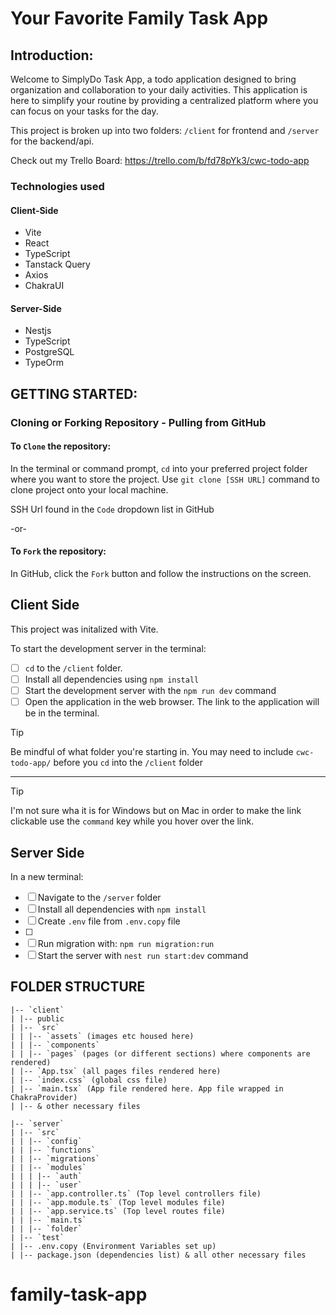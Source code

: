 # Your Favorite Family Task App

## Introduction:

Welcome to SimplyDo Task App, a todo application designed to bring organization and collaboration to your daily activities. This application is here to simplify your routine by providing a centralized platform where you can focus on your tasks for the day.

This project is broken up into two folders: `/client` for frontend and `/server` for the backend/api.

Check out my Trello Board:
https://trello.com/b/fd78pYk3/cwc-todo-app

### Technologies used

#### Client-Side

- Vite
- React
- TypeScript
- Tanstack Query
- Axios
- ChakraUI

#### Server-Side

- Nestjs
- TypeScript
- PostgreSQL
- TypeOrm

## GETTING STARTED:

### Cloning or Forking Repository - Pulling from GitHub

#### To `Clone` the repository:

In the terminal or command prompt, `cd` into your preferred project folder where you want to store the project. Use `git clone [SSH URL]` command to clone project onto your local machine.

SSH Url found in the `Code` dropdown list in GitHub

-or-

#### To `Fork` the repository:

In GitHub, click the `Fork` button and follow the instructions on the screen.

## Client Side

This project was initalized with Vite.

To start the development server in the terminal:

- [ ] `cd` to the `/client` folder.
- [ ] Install all dependencies using `npm install`
- [ ] Start the development server with the `npm run dev` command
- [ ] Open the application in the web browser. The link to the application will be in the terminal.

> [!TIP]
> Be mindful of what folder you're starting in. You may need to include `cwc-todo-app/` before you `cd` into the `/client` folder

---

> [!TIP]
> I'm not sure wha it is for Windows but on Mac in order to make the link clickable use the `command` key while you hover over the link.

## Server Side

In a new terminal:

- [ ] Navigate to the `/server` folder
- [ ] Install all dependencies with `npm install`
- [ ] Create `.env` file from `.env.copy` file
- [ ]
- [ ] Run migration with: `npm run migration:run`
- [ ] Start the server with `nest run start:dev` command

## FOLDER STRUCTURE

```
|-- `client`
| |-- public
| |-- `src`
| | |-- `assets` (images etc housed here)
| | |-- `components`
| | |-- `pages` (pages (or different sections) where components are rendered)
| |-- `App.tsx` (all pages files rendered here)
| |-- `index.css` (global css file)
| |-- `main.tsx` (App file rendered here. App file wrapped in ChakraProvider)
| |-- & other necessary files

|-- `server`
| |-- `src`
| | |-- `config`
| | |-- `functions`
| | |-- `migrations`
| | |-- `modules`
| | | |-- `auth`
| | | |-- `user`
| | |-- `app.controller.ts` (Top level controllers file)
| | |-- `app.module.ts` (Top level modules file)
| | |-- `app.service.ts` (Top level routes file)
| | |-- `main.ts`
| | |-- `folder`
| |-- `test`
| |-- .env.copy (Environment Variables set up)
| |-- package.json (dependencies list) & all other necessary files
```

# family-task-app
